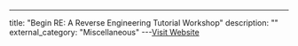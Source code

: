 ---
title: "Begin RE: A Reverse Engineering Tutorial Workshop"
description: ""
external_category: "Miscellaneous"
---[Visit Website](https://www.begin.re/the-workshop)

